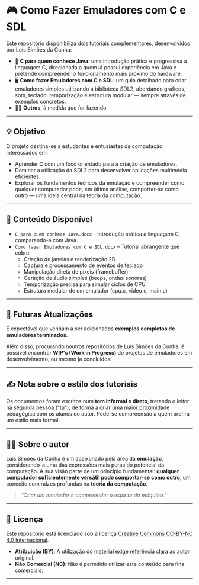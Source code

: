 # 🎮 Como Fazer Emuladores com C e SDL

Este repositório disponibiliza dois tutoriais complementares, desenvolvidos por Luís Simões da Cunha:

- 📘 **C para quem conhece Java**: uma introdução prática e progressiva à linguagem C, direcionada a quem já possui experiência em Java e pretende compreender o funcionamento mais próximo do hardware.
- 🖥️ **Como fazer Emuladores com C e SDL**: um guia detalhado para criar emuladores simples utilizando a biblioteca SDL2, abordando gráficos, som, teclado, temporização e estrutura modular — sempre através de exemplos concretos.
- 👨‍💻 **Outros**, à medida que for fazendo.

---

## 💡 Objetivo

O projeto destina-se a estudantes e entusiastas da computação interessados em:

- Aprender C com um foco orientado para a criação de emuladores.
- Dominar a utilização da SDL2 para desenvolver aplicações multimédia eficientes.
- Explorar os fundamentos teóricos da emulação e compreender como qualquer computador pode, em última análise, comportar-se como outro — uma ideia central na teoria da computação.

---

## 📂 Conteúdo Disponível

- `C para quem conhece Java.docx` – Introdução prática à linguagem C, comparando-a com Java.
- `Como fazer Emuladores com C e SDL.docx` – Tutorial abrangente que cobre:
  - Criação de janelas e renderização 2D
  - Captura e processamento de eventos de teclado
  - Manipulação direta de píxeis (framebuffer)
  - Geração de áudio simples (beeps, ondas sonoras)
  - Temporização precisa para simular ciclos de CPU
  - Estrutura modular de um emulador (cpu.c, video.c, main.c)

---

## 🔧 Futuras Atualizações

É expectável que venham a ser adicionados **exemplos completos de emuladores terminados**.

Além disso, procurando noutros repositórios de Luís Simões da Cunha, é possível encontrar **WIP's (Work in Progress)** de projetos de emuladores em desenvolvimento, ou mesmo já concluídos.

---

## ✍️ Nota sobre o estilo dos tutoriais

Os documentos foram escritos num **tom informal e direto**, tratando o leitor na segunda pessoa ("tu"), de forma a criar uma maior proximidade pedagógica com os alunos do autor. 
Pede-se compreensão a quem prefira um estilo mais formal.

---

## 👨‍💻 Sobre o autor

Luís Simões da Cunha é um apaixonado pela área da **emulação**, considerando-a uma das expressões mais puras do potencial da computação.
A sua visão parte de um princípio fundamental: **qualquer computador suficientemente versátil pode comportar-se como outro**, um conceito com raízes profundas na **teoria da computação**.

> *“Criar um emulador é compreender o espírito da máquina.”*

---

## 📜 Licença

Este repositório está licenciado sob a licença [Creative Commons CC-BY-NC 4.0 Internacional](https://creativecommons.org/licenses/by-nc/4.0/).

- **Atribuição (BY)**: A utilização do material exige referência clara ao autor original.
- **Não Comercial (NC)**: Não é permitido utilizar este conteúdo para fins comerciais.

---
